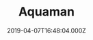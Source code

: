---
title: "Aquaman"
year: 2018
date: 2019-04-07T16:48:04.000Z
permalink: /almanac/movies/2019-04-07-aquaman/index.html
rating: 3
tmdbid: 297802
---
